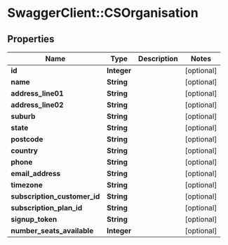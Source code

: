 # SwaggerClient::CSOrganisation

## Properties
Name | Type | Description | Notes
------------ | ------------- | ------------- | -------------
**id** | **Integer** |  | [optional] 
**name** | **String** |  | [optional] 
**address_line01** | **String** |  | [optional] 
**address_line02** | **String** |  | [optional] 
**suburb** | **String** |  | [optional] 
**state** | **String** |  | [optional] 
**postcode** | **String** |  | [optional] 
**country** | **String** |  | [optional] 
**phone** | **String** |  | [optional] 
**email_address** | **String** |  | [optional] 
**timezone** | **String** |  | [optional] 
**subscription_customer_id** | **String** |  | [optional] 
**subscription_plan_id** | **String** |  | [optional] 
**signup_token** | **String** |  | [optional] 
**number_seats_available** | **Integer** |  | [optional] 


